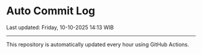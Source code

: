 # Auto Commit Log

Last updated: Friday, 10-10-2025 14:13 WIB

---

This repository is automatically updated every hour using GitHub Actions.
